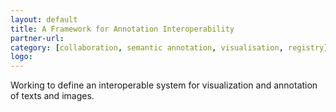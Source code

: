 ```yaml
---
layout: default
title: A Framework for Annotation Interoperability
partner-url: 
category: [collaboration, semantic annotation, visualisation, registry]
logo: 
---
```


Working to define an interoperable system for visualization and annotation of texts and images.
